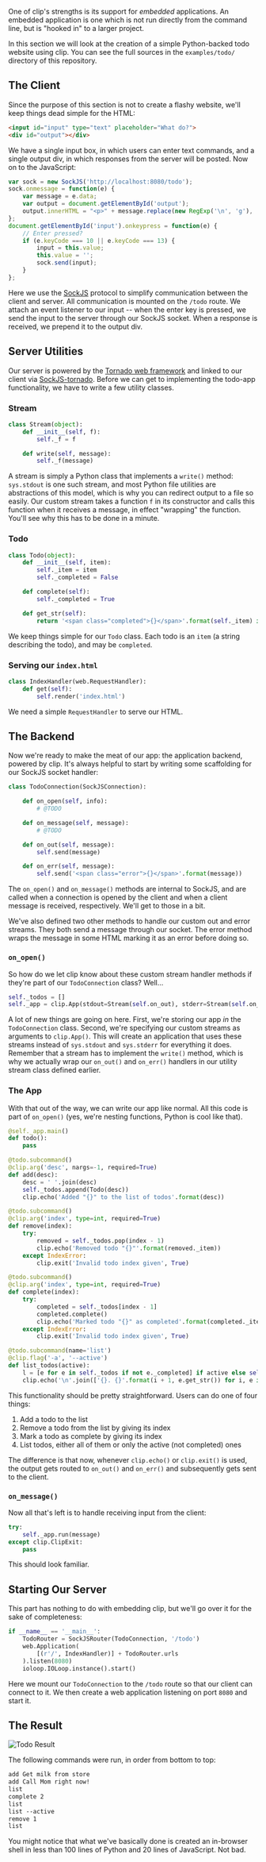 One of clip's strengths is its support for *embedded* applications. An embedded application is one which is not run directly from the command line, but is "hooked in" to a larger project.

In this section we will look at the creation of a simple Python-backed todo website using clip. You can see the full sources in the `examples/todo/` directory of this repository.

## The Client

Since the purpose of this section is not to create a flashy website, we'll keep things dead simple for the HTML:

```html
<input id="input" type="text" placeholder="What do?">
<div id="output"></div>
```

We have a single input box, in which users can enter text commands, and a single output div, in which responses from the server will be posted. Now on to the JavaScript:

```js
var sock = new SockJS('http://localhost:8080/todo');
sock.onmessage = function(e) {
	var message = e.data;
	var output = document.getElementById('output');
	output.innerHTML = "<p>" + message.replace(new RegExp('\n', 'g'), '<br>') + "</p>" + output.innerHTML;
};
document.getElementById('input').onkeypress = function(e) {
	// Enter pressed?
	if (e.keyCode === 10 || e.keyCode === 13) {
		input = this.value;
		this.value = '';
		sock.send(input);
	}
};
```

Here we use the [SockJS](https://github.com/sockjs/sockjs-client) protocol to simplify communication between the client and server. All communication is mounted on the `/todo` route. We attach an event listener to our input -- when the enter key is pressed, we send the input to the server through our SockJS socket. When a response is received, we prepend it to the output div.

## Server Utilities

Our server is powered by the [Tornado web framework](http://www.tornadoweb.org/en/stable/) and linked to our client via [SockJS-tornado](https://github.com/mrjoes/sockjs-tornado). Before we can get to implementing the todo-app functionality, we have to write a few utility classes.

### Stream

```python
class Stream(object):
	def __init__(self, f):
		self._f = f

	def write(self, message):
		self._f(message)
```

A stream is simply a Python class that implements a `write()` method: `sys.stdout` is one such stream, and most Python file utilities are abstractions of this model, which is why you can redirect output to a file so easily. Our custom stream takes a function `f` in its constructor and calls this function when it receives a message, in effect "wrapping" the function. You'll see why this has to be done in a minute.

### Todo

```python
class Todo(object):
	def __init__(self, item):
		self._item = item
		self._completed = False

	def complete(self):
		self._completed = True

	def get_str(self):
		return '<span class="completed">{}</span>'.format(self._item) if self._completed else self._item
```

We keep things simple for our `Todo` class. Each todo is an `item` (a string describing the todo), and may be `completed`.

### Serving our `index.html`

```python
class IndexHandler(web.RequestHandler):
	def get(self):
		self.render('index.html')
```

We need a simple `RequestHandler` to serve our HTML.

## The Backend

Now we're ready to make the meat of our app: the application backend, powered by clip. It's always helpful to start by writing some scaffolding for our SockJS socket handler:

```python
class TodoConnection(SockJSConnection):

	def on_open(self, info):
		# @TODO

	def on_message(self, message):
		# @TODO

	def on_out(self, message):
		self.send(message)

	def on_err(self, message):
		self.send('<span class="error">{}</span>'.format(message))
```

The `on_open()` and `on_message()` methods are internal to SockJS, and are called when a connection is opened by the client and when a client message is received, respectively. We'll get to those in a bit.

We've also defined two other methods to handle our custom out and error streams. They both send a message through our socket. The error method wraps the message in some HTML marking it as an error before doing so.

### `on_open()`

So how do we let clip know about these custom stream handler methods if they're part of our `TodoConnection` class? Well...

```python
self._todos = []
self._app = clip.App(stdout=Stream(self.on_out), stderr=Stream(self.on_err))
```

A lot of new things are going on here. First, we're storing our app *in* the `TodoConnection` class. Second, we're specifying our custom streams as arguments to `clip.App()`. This will create an application that uses these streams instead of `sys.stdout` and `sys.stderr` for everything it does. Remember that a stream has to implement the `write()` method, which is why we actually wrap our `on_out()` and `on_err()` handlers in our utility stream class defined earlier.

### The App

With that out of the way, we can write our app like normal. All this code is part of `on_open()` (yes, we're nesting functions, Python is cool like that).

```python
@self._app.main()
def todo():
	pass

@todo.subcommand()
@clip.arg('desc', nargs=-1, required=True)
def add(desc):
	desc = ' '.join(desc)
	self._todos.append(Todo(desc))
	clip.echo('Added "{}" to the list of todos'.format(desc))

@todo.subcommand()
@clip.arg('index', type=int, required=True)
def remove(index):
	try:
		removed = self._todos.pop(index - 1)
		clip.echo('Removed todo "{}"'.format(removed._item))
	except IndexError:
		clip.exit('Invalid todo index given', True)

@todo.subcommand()
@clip.arg('index', type=int, required=True)
def complete(index):
	try:
		completed = self._todos[index - 1]
		completed.complete()
		clip.echo('Marked todo "{}" as completed'.format(completed._item))
	except IndexError:
		clip.exit('Invalid todo index given', True)

@todo.subcommand(name='list')
@clip.flag('-a', '--active')
def list_todos(active):
	l = [e for e in self._todos if not e._completed] if active else self._todos
	clip.echo('\n'.join(['{}. {}'.format(i + 1, e.get_str()) for i, e in enumerate(l)]))
```

This functionality should be pretty straightforward. Users can do one of four things:

1. Add a todo to the list
2. Remove a todo from the list by giving its index
3. Mark a todo as complete by giving its index
4. List todos, either all of them or only the active (not completed) ones

The difference is that now, whenever `clip.echo()` or `clip.exit()` is used, the output gets routed to `on_out()` and `on_err()` and subsequently gets sent to the client.

### `on_message()`

Now all that's left is to handle receiving input from the client:

```python
try:
	self._app.run(message)
except clip.ClipExit:
	pass
```

This should look familiar.

## Starting Our Server

This part has nothing to do with embedding clip, but we'll go over it for the sake of completeness:

```python
if __name__ == '__main__':
	TodoRouter = SockJSRouter(TodoConnection, '/todo')
	web.Application(
		[(r'/', IndexHandler)] + TodoRouter.urls
	).listen(8080)
	ioloop.IOLoop.instance().start()
```

Here we mount our `TodoConnection` to the `/todo` route so that our client can connect to it. We then create a web application listening on port `8080` and start it.

## The Result

![Todo Result](todo-result.png)

The following commands were run, in order from bottom to top:

```diff
add Get milk from store
add Call Mom right now!
list
complete 2
list
list --active
remove 1
list
```

You might notice that what we've basically done is created an in-browser shell in less than 100 lines of Python and 20 lines of JavaScript. Not bad.

